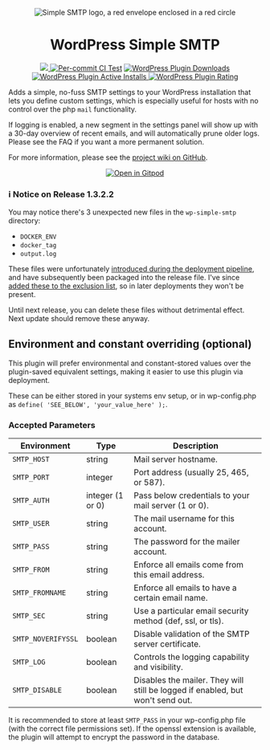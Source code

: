 <p align="center">
  <img src="https://soupbowl.io/assets/img/wp-ssmtp-150x150.webp" alt="Simple SMTP logo, a red envelope enclosed in a red circle" />
</p>

<h1 align="center">WordPress Simple SMTP</h1>

<p align="center">
  <a href="https://www.codefactor.io/repository/github/soup-bowl/wp-simple-smtp"><img src="https://www.codefactor.io/repository/github/soup-bowl/wp-simple-smtp/badge" />
  <a href="https://github.com/soup-bowl/wp-simple-smtp/actions/workflows/test.yml"><img src="https://github.com/soup-bowl/wp-simple-smtp/actions/workflows/test.yml/badge.svg" alt="Per-commit CI Test" /></a>
  <a href="https://wordpress.org/plugins/simple-smtp/">
  <img src="https://img.shields.io/wordpress/plugin/dm/simple-smtp?logo=wordpress&color=blue" alt="WordPress Plugin Downloads" />
  <img src="https://img.shields.io/wordpress/plugin/installs/simple-smtp?logo=wordpress&color=blue" alt="WordPress Plugin Active Installs" />
  <img src="https://img.shields.io/wordpress/plugin/rating/simple-smtp?logo=wordpress&color=blue" alt="WordPress Plugin Rating" />
  </a>
</p>

Adds a simple, no-fuss SMTP settings to your WordPress installation that lets you define custom settings, which is especially useful for hosts with no control over the php `mail` functionality.

If logging is enabled, a new segment in the settings panel will show up with a 30-day overview of recent emails, and will automatically prune older logs. Please see the FAQ if you want a more permanent solution.

For more information, please see the [project wiki on GitHub](https://github.com/soup-bowl/wp-simple-smtp/wiki).

<p align="center">
  <a href="https://gitpod.io/#https://github.com/soup-bowl/wp-simple-smtp"><img src="https://gitpod.io/button/open-in-gitpod.svg" alt="Open in Gitpod" /></a>
</p>

### ℹ️ Notice on Release 1.3.2.2

You may notice there's 3 unexpected new files in the `wp-simple-smtp` directory:

- `DOCKER_ENV`
- `docker_tag`
- `output.log`

These files were unfortunately [introduced during the deployment pipeline](https://github.com/soup-bowl/wp-simple-smtp/actions/runs/4682456082/jobs/8296334346), and have subsequently been packaged into the release file. I've since [added these to the exclusion list](https://github.com/soup-bowl/wp-simple-smtp/commit/d41631f216af2fd4d08e3e75ae31911930222fcb), so in later deployments they won't be present.

Until next release, you can delete these files without detrimental effect. Next update should remove these anyway.

## Environment and constant overriding (optional)

This plugin will prefer environmental and constant-stored values over the plugin-saved equivalent settings, making it easier to use this plugin via deployment.

These can be either stored in your systems env setup, or in wp-config.php as `define( 'SEE_BELOW', 'your_value_here' );`.

### Accepted Parameters
  
Environment         | Type             | Description
--------------------|------------------|------------
`SMTP_HOST`         | string           | Mail server hostname.
`SMTP_PORT`         | integer          | Port address (usually 25, 465, or 587).
`SMTP_AUTH`         | integer (1 or 0) | Pass below credentials to your mail server (1 or 0).
`SMTP_USER`         | string           | The mail username for this account.
`SMTP_PASS`         | string           | The password for the mailer account.
`SMTP_FROM`         | string           | Enforce all emails come from this email address.
`SMTP_FROMNAME`     | string           | Enforce all emails to have a certain email name.
`SMTP_SEC`          | string           | Use a particular email security method (def, ssl, or tls).
`SMTP_NOVERIFYSSL`  | boolean          | Disable validation of the SMTP server certificate.
`SMTP_LOG`          | boolean          | Controls the logging capability and visibility.
`SMTP_DISABLE`      | boolean          | Disables the mailer. They will still be logged if enabled, but won't send out.

It is recommended to store at least `SMTP_PASS` in your wp-config.php file (with the correct file permissions set). If the openssl extension is available, the plugin will attempt to encrypt the password in the database.
